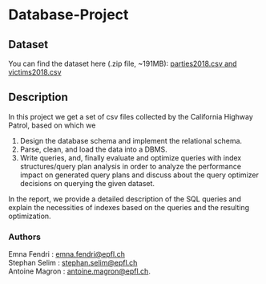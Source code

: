 # Database-Project

## Dataset
You can find the dataset here (.zip file, ~191MB): [parties2018.csv and victims2018.csv](https://drive.switch.ch/index.php/s/VKsJDwreSk6QITN)


## Description
In this project we get a set of csv files collected by the California Highway Patrol, based on which we   
1. Design the database schema and implement the relational schema.
2. Parse, clean, and load the data into a DBMS.
3. Write queries, and, finally evaluate and optimize queries with index structures/query plan analysis in order to analyze the performance impact on generated query plans and discuss about the query optimizer decisions on querying the given dataset.

In the report, we provide a detailed description of the SQL queries and explain the necessities of indexes based on the queries and the resulting optimization.
### Authors 
Emna Fendri : emna.fendri@epfl.ch  
Stephan Selim  : stephan.selim@epfl.ch  
Antoine Magron : antoine.magron@epfl.ch. 
